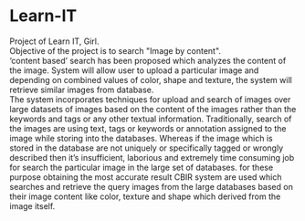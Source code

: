 # Learn-IT
Project of Learn IT, Girl. <br />
Objective of the project is to search "Image by content".<br/>
‘content based’ search has been proposed which analyzes the content of the image. System will allow user to upload a particular image and depending on combined values of color, shape and texture, the system will retrieve similar images from database. <br />
The system incorporates techniques for upload and search of images over large datasets of images based on the content of the images rather than the keywords and tags or any other textual information.
Traditionally, search of the images are using text, tags or keywords or annotation assigned to the image while storing into the databases. Whereas if the image which is stored in the database are not uniquely or specifically tagged or wrongly described then it’s insufficient, laborious and extremely time consuming job for search the particular image in the large set of databases. for these purpose obtaining the most accurate result CBIR system are used which searches and retrieve the query images from the large databases based on their image content like color, texture and shape which derived from the image itself.
